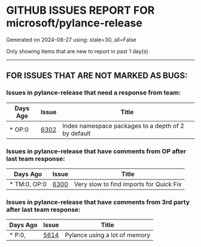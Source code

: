 
# GITHUB ISSUES REPORT FOR microsoft/pylance-release


Generated on 2024-08-27 using: stale=30, all=False


Only showing items that are new to report in past 1 day(s)


---

## FOR ISSUES THAT ARE NOT MARKED AS BUGS:


### Issues in pylance-release that need a response from team:

| Days Ago | Issue | Title |
| --- | --- | --- |
 | \* OP:0  |[6302](https://github.com/microsoft/pylance-release/issues/6302 "Index namespace packages to a depth of 2 by default")  |Index namespace packages to a depth of 2 by default |

### Issues in pylance-release that have comments from OP after last team response:

| Days Ago | Issue | Title |
| --- | --- | --- |
 | \* TM:0, OP:0  |[6300](https://github.com/microsoft/pylance-release/issues/6300 "Very slow to find imports for Quick Fix")  |Very slow to find imports for Quick Fix |

### Issues in pylance-release that have comments from 3rd party after last team response:

| Days Ago | Issue | Title |
| --- | --- | --- |
 | \* P:0,  |[5614](https://github.com/microsoft/pylance-release/issues/5614 "Pylance using a lot of memory")  |Pylance using a lot of memory |




















